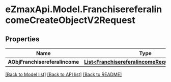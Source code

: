
# eZmaxApi.Model.FranchisereferalincomeCreateObjectV2Request

## Properties

Name | Type | Description | Notes
------------ | ------------- | ------------- | -------------
**AObjFranchisereferalincome** | [**List&lt;FranchisereferalincomeRequestCompound&gt;**](FranchisereferalincomeRequestCompound.md) |  | 

[[Back to Model list]](../README.md#documentation-for-models)
[[Back to API list]](../README.md#documentation-for-api-endpoints)
[[Back to README]](../README.md)

